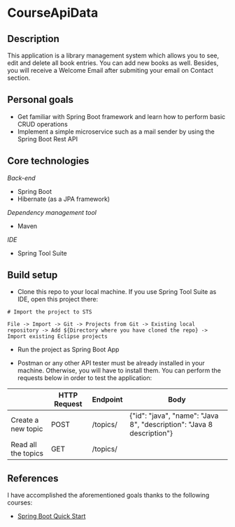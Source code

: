 # CourseApiData

## Description

This application is a library management system which allows you to see, edit and delete all book entries. You can add new books as well. Besides, you will receive a Welcome Email after submiting your email on Contact section.

## Personal goals

- Get familiar with Spring Boot framework and learn how to perform basic CRUD operations
- Implement a simple microservice such as a mail sender by using the Spring Boot Rest API

## Core technologies

*Back-end*
- Spring Boot
- Hibernate (as a JPA framework)

*Dependency management tool*
- Maven

*IDE*
- Spring Tool Suite

## Build setup

- Clone this repo to your local machine. If you use Spring Tool Suite as IDE, open this project there:

```
# Import the project to STS

File -> Import -> Git -> Projects from Git -> Existing local repository -> Add ${Directory where you have cloned the repo} -> Import existing Eclipse projects
```

- Run the project as Spring Boot App

- Postman or any other API tester must be already installed in your machine. Otherwise, you will have to install them. You can perform the requests below in order to test the application:

|   | HTTP Request | Endpoint | Body |
| ------------- | ------------- | ------------- | ------------- |
| Create a new topic  | POST  | /topics/  | {"id": "java", "name": "Java 8", "description": "Java 8 description"} |
| Read all the topics  | GET  | /topics/ | |

## References

I have accomplished the aforementioned goals thanks to the following courses:

- [Spring Boot Quick Start](https://www.youtube.com/watch?v=msXL2oDexqw&list=PLqq-6Pq4lTTbx8p2oCgcAQGQyqN8XeA1x)
